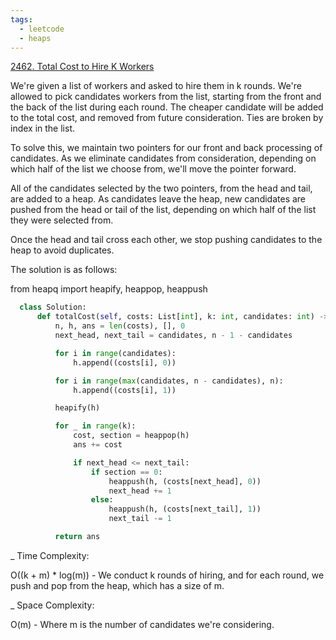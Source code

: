 ```yaml
---
tags:
  - leetcode
  - heaps
---
```


<a href="https://leetcode.com/problems/total-cost-to-hire-k-workers/">
2462. Total Cost to Hire K Workers</a>

We're given a list of workers and asked to hire them in k rounds. We're allowed
to pick candidates workers from the list, starting from the front and the back
of the list during each round. The cheaper candidate will be added to the total
cost, and removed from future consideration. Ties are broken by index in the
list.

To solve this, we maintain two pointers for our front and back processing of
candidates. As we eliminate candidates from consideration, depending on which
half of the list we choose from, we'll move the pointer forward.

All of the candidates selected by the two pointers, from the head and tail, are
added to a heap. As candidates leave the heap, new candidates are pushed from
the head or tail of the list, depending on which half of the list they were
selected from.

Once the head and tail cross each other, we stop pushing candidates to the heap
to avoid duplicates.

The solution is as follows:

from heapq import heapify, heappop, heappush

```python
  class Solution:
      def totalCost(self, costs: List[int], k: int, candidates: int) -> int:
          n, h, ans = len(costs), [], 0
          next_head, next_tail = candidates, n - 1 - candidates

          for i in range(candidates):
              h.append((costs[i], 0))

          for i in range(max(candidates, n - candidates), n):
              h.append((costs[i], 1))

          heapify(h)

          for _ in range(k):
              cost, section = heappop(h)
              ans += cost

              if next_head <= next_tail:
                  if section == 0:
                      heappush(h, (costs[next_head], 0))
                      next_head += 1
                  else:
                      heappush(h, (costs[next_tail], 1))
                      next_tail -= 1

          return ans
```

\_ Time Complexity:

O((k + m) \* log(m)) - We conduct k rounds of hiring, and for each round, we
push and pop from the heap, which has a size of m.

\_ Space Complexity:

O(m) - Where m is the number of candidates we're considering.
